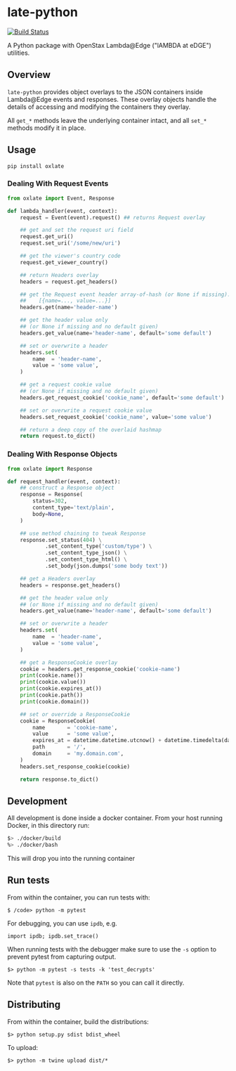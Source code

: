# late-python

[![Build Status](https://travis-ci.org/openstax/late-python.svg?branch=master)](https://travis-ci.org/openstax/late-python)

A Python package with OpenStax Lambda@Edge ("lAMBDA at eDGE") utilities.

## Overview

`late-python` provides object overlays
to the JSON containers
inside Lambda@Edge events and responses.
These overlay objects handle the details
of accessing and modifying
the containers they overlay.

All `get_*` methods
leave the underlying container intact,
and all `set_*` methods
modify it in place.

## Usage

`pip install oxlate`

### Dealing With Request Events

```python
from oxlate import Event, Response

def lambda_handler(event, context):
    request = Event(event).request() ## returns Request overlay

    ## get and set the request uri field
    request.get_uri()
    request.set_uri('/some/new/uri')

    ## get the viewer's country code
    request.get_viewer_country()

    ## return Headers overlay
    headers = request.get_headers()

    ## get the Request event header array-of-hash (or None if missing):
    ##    [{name=..., value=...}]
    headers.get(name='header-name')

    ## get the header value only
    ## (or None if missing and no default given)
    headers.get_value(name='header-name', default='some default')

    ## set or overwrite a header
    headers.set(
        name  = 'header-name',
        value = 'some value',
    )

    ## get a request cookie value
    ## (or None if missing and no default given)
    headers.get_request_cookie('cookie_name', default='some default')

    ## set or overwrite a request cookie value
    headers.set_request_cookie('cookie_name', value='some value')

    ## return a deep copy of the overlaid hashmap
    return request.to_dict()
```

### Dealing With Response Objects
```python
from oxlate import Response

def request_handler(event, context):
    ## construct a Response object
    response = Response(
        status=302,
        content_type='text/plain',
        body=None,
    )

    ## use method chaining to tweak Response
    response.set_status(404) \
            .set_content_type('custom/type') \
            .set_content_type_json() \
            .set_content_type_html() \
            .set_body(json.dumps('some body text'))

    ## get a Headers overlay
    headers = response.get_headers()

    ## get the header value only
    ## (or None if missing and no default given)
    headers.get_value(name='header-name', default='some default')

    ## set or overwrite a header
    headers.set(
        name  = 'header-name',
        value = 'some value',
    )

    ## get a ResponseCookie overlay
    cookie = headers.get_response_cookie('cookie-name')
    print(cookie.name())
    print(cookie.value())
    print(cookie.expires_at())
    print(cookie.path())
    print(cookie.domain())

    ## set or override a ResponseCookie
    cookie = ResponseCookie(
        name       = 'cookie-name',
        value      = 'some value',
        expires_at = datetime.datetime.utcnow() + datetime.timedelta(days=2),
        path       = '/',
        domain     = 'my.domain.com',
    )
    headers.set_response_cookie(cookie)

    return response.to_dict()
```

## Development

All development is done inside a docker container.  From your host running Docker, in this directory run:

```bash
$> ./docker/build
%> ./docker/bash
```

This will drop you into the running container

## Run tests

From within the container, you can run tests with:

```
$ /code> python -m pytest
```

For debugging, you can use `ipdb`, e.g.

```
import ipdb; ipdb.set_trace()
```

When running tests with the debugger make sure to use the `-s` option to prevent pytest from capturing output.

`$> python -m pytest -s tests -k 'test_decrypts'`

Note that `pytest` is also on the `PATH` so you can call it directly.

## Distributing

From within the container, build the distributions:

```
$> python setup.py sdist bdist_wheel
```

To upload:

```
$> python -m twine upload dist/*
```
